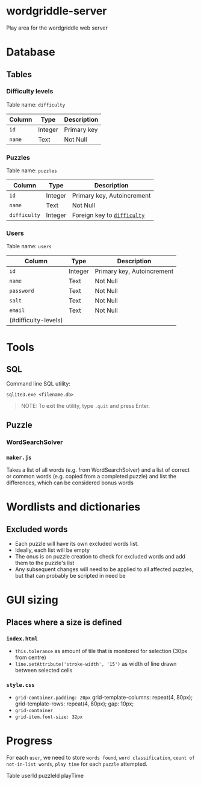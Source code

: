 # wordgriddle-server
Play area for the wordgriddle web server

# Database
## Tables
### Difficulty levels
Table name: ```difficulty```

| Column | Type | Description |
| ------ | ---- | ----------- |
| ```id``` | Integer | Primary key |
| ```name``` | Text | Not Null |

### Puzzles
Table name: ```puzzles```

| Column | Type | Description |
| ------ | ---- | ----------- |
| ```id``` | Integer | Primary key, Autoincrement |
| ```name``` | Text | Not Null |
| ```difficulty``` | Integer | Foreign key to [```difficulty```](#difficulty-levels) |


### Users
Table name: ```users```

| Column | Type | Description |
| ------ | ---- | ----------- |
| ```id``` | Integer | Primary key, Autoincrement |
| ```name``` | Text | Not Null |
| ```password``` | Text | Not Null |
| ```salt``` | Text | Not Null |
| ```email``` | Text | Not Null |
(#difficulty-levels) |

###  

# Tools
## SQL
Command line SQL utility:
```shell
sqlite3.exe <filename.db>
```
> NOTE: To exit the utility, type ```.quit``` and press Enter.

## Puzzle
### WordSearchSolver
### ```maker.js```
Takes a list of all words (e.g. from WordSearchSolver) and a list of correct or common words (e.g. copied from a completed puzzle) and list the differences,
which can be considered bonus words

# Wordlists and dictionaries
## Excluded words
* Each puzzle will have its own excluded words list.
* Ideally, each list will be empty
* The onus is on puzzle creation to check for excluded words and add them to the puzzle's list
* Any subsequent changes will need to be applied to all affected puzzles, but that can probably be scripted in need be

# GUI sizing
## Places where a size is defined
### ```index.html```
* ```this.tolerance``` as amount of tile that is monitored for selection (30px from centre) 
* ```line.setAttribute('stroke-width', '15')``` as width of line drawn between selected cells

### ```style.css```
* ```grid-container.padding: 20px```
    grid-template-columns: repeat(4, 80px);
    grid-template-rows: repeat(4, 80px);
    gap: 10px;
* ```grid-container```
* ```grid-item.font-size: 32px```

# Progress
For each ```user```, we need to store ```words found```, ```word classification```, ```count of not-in-list words```, ```play time``` for each ```puzzle``` attempted.

Table
  userId
  puzzleId
  playTime


